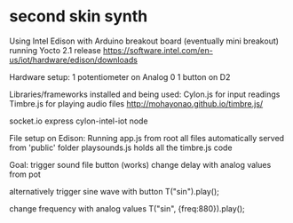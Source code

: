 # second skin synth
Using Intel Edison with Arduino breakout board (eventually mini breakout)
running Yocto 2.1 release 
https://software.intel.com/en-us/iot/hardware/edison/downloads

Hardware setup:
1 potentiometer on Analog 0
1 button on D2

Libraries/frameworks installed and being used:
Cylon.js for input readings 
Timbre.js for playing audio files 
http://mohayonao.github.io/timbre.js/

socket.io
express 
cylon-intel-iot
node

File setup on Edison:
Running app.js from root
all files automatically served from 'public' folder
playsounds.js holds all the timbre.js code

Goal:
trigger sound file button (works)
change delay with analog values from pot

alternatively
trigger sine wave with button
T("sin").play();

change frequency with analog values
T("sin", {freq:880}).play();


